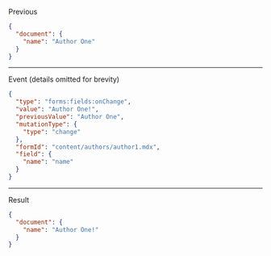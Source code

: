 Previous
```json
{
  "document": {
    "name": "Author One"
  }
}
```
---

Event (details omitted for brevity)
```json
{
  "type": "forms:fields:onChange",
  "value": "Author One!",
  "previousValue": "Author One",
  "mutationType": {
    "type": "change"
  },
  "formId": "content/authors/author1.mdx",
  "field": {
    "name": "name"
  }
}
```
---

Result
```json
{
  "document": {
    "name": "Author One!"
  }
}
```